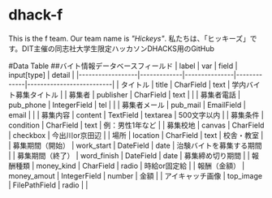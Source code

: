 # dhack-f
This is the f team. 
Our team name is *"Hickeys"*.
私たちは、「ヒッキーズ」です。DIT主催の同志社大学生限定ハッカソンDHACKS用のGitHub

#Data Table
##バイト情報データベースフィールド
| label            | var         | field         | input[type] | detail                   |
|------------------|-------------|---------------|-------------|--------------------------|
| タイトル         | title       | CharField     | text        | 学内バイト募集タイトル   |
| 募集者           | publisher   | CharField     | text        |                          |
| 募集者電話       | pub_phone   | IntegerField  | tel         |                          |
| 募集者メール     | pub_mail    | EmailField    | email       |                          |
| 募集内容         | content     | TextField     | textarea    | 500文字以内              |
| 募集条件         | condition   | CharField     | text        | 例：男性1年など          |
| 募集校地         | canvas      | CharField     | checkbox    | 今出川or京田辺           |
| 場所             | location    | CharField     | text        | 校舎・教室               |
| 募集期間（開始） | work_start  | DateField     | date        | 治験バイトを募集する期間 |
| 募集期間（終了） | word_finish | DateField     | date        | 募集締め切り期間         |
| 報酬種類         | money_kind  | CharField     | radio       | 時給or固定給             |
| 報酬（金額）     | money_amout | IntegerField  | number      | 金額                     |
| アイキャッチ画像 | top_image   | FilePathField | radio       |                          |

